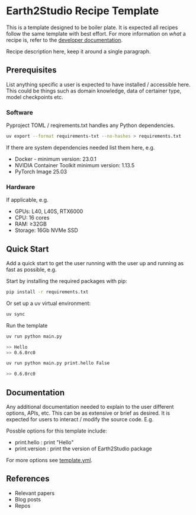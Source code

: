 # Earth2Studio Recipe Template

This is a template designed to be boiler plate.
It is expected all recipes follow the same template with best effort.
For more information on *what* a recipe is, refer to the [developer documentation](https://nvidia.github.io/earth2studio/userguide/developer/overview.html).

Recipe description here, keep it around a single paragraph.

## Prerequisites

List anything specific a user is expected to have installed / accessible here.
This could be things such as domain knowledge, data of certainer type, model checkpoints
etc.

### Software

Pyproject TOML / reqirements.txt handles any Python dependencies.

```bash
uv export --format requirements-txt --no-hashes > requirements.txt
```

If there are system dependencies needed list them here, e.g.

- Docker - minimum version: 23.0.1
- NVIDIA Container Toolkit minimum version: 1.13.5
- PyTorch Image 25.03

### Hardware

If applicable, e.g.

- GPUs: L40, L40S, RTX6000
- CPU: 16 cores
- RAM: ≥32GB
- Storage: 16Gb NVMe SSD

## Quick Start

Add a quick start to get the user running with the user up and running as fast as
possible, e.g.

Start by installing the required packages with pip:

```bash
pip install -r requirements.txt
```

Or set up a uv virtual environment:

```bash
uv sync
```

Run the template

```bash
uv run python main.py

>> Hello
>> 0.6.0rc0

uv run python main.py print.hello False

>> 0.6.0rc0
```

## Documentation

Any additional documentation needed to explain to the user different options, APIs, etc.
This can be as extensive or brief as desired.
It is expected for users to interact / modify the source code.
E.g.

Possble options for this template include:

- print.hello : print "Hello"
- print.version : print the version of Earth2Studio package

For more options see [template.yml](cfg/template.yml).

## References

- Relevant papers
- Blog posts
- Repos
